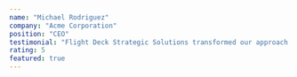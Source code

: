 ```yaml
---
name: "Michael Rodriguez"
company: "Acme Corporation"
position: "CEO"
testimonial: "Flight Deck Strategic Solutions transformed our approach to strategic planning. Their systematic methodology helped us identify new growth opportunities and execute them flawlessly. We achieved 35% revenue growth in our first year working together."
rating: 5
featured: true
---
```

